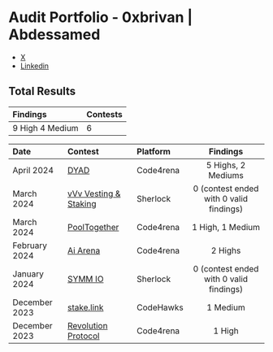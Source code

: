 # Audit Portfolio - 0xbrivan | Abdessamed


- [X](https://twitter.com/bri_samed)
- [Linkedin](https://www.linkedin.com/in/rezazi-mohamed-abdessamed/)

## Total Results


| Findings             | Contests    | 
|:-------------------|:-------------|
| 9 High 4 Medium   | 6 |

| Date             | Contest                                                                       | Platform                                                                                 | Findings |
|:-------------------|:------------------------------------------------------------------------------|:--------------------------------------------------------------------------------------------|:-------:|
|April 2024  | [DYAD](https://code4rena.com/audits/2024-04-dyad#top) | Code4rena | 5 Highs, 2 Mediums |
|March 2024  | [vVv Vesting & Staking](https://audits.sherlock.xyz/contests/278) | Sherlock | 0 (contest ended with 0 valid findings) |
|March 2024  | [PoolTogether](https://code4rena.com/audits/2024-03-pooltogether#top) | Code4rena | 1 High, 1 Medium |
|February 2024  | [Ai Arena](https://code4rena.com/audits/2024-02-ai-arena#top) | Code4rena | 2 Highs |
|January 2024  | [SYMM IO](https://audits.sherlock.xyz/contests/144) | Sherlock | 0 (contest ended with 0 valid findings) |
|December 2023  | [stake.link](https://www.codehawks.com/contests/clqf7mgla0001yeyfah59c674) | CodeHawks | 1 Medium |
|December 2023  | [Revolution Protocol](https://code4rena.com/audits/2023-12-revolution-protocol#top) | Code4rena | 1 High |


